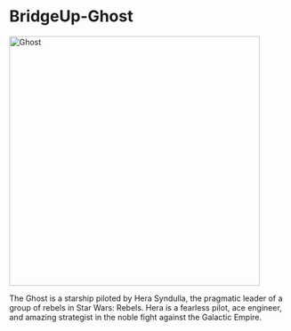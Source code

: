 # BridgeUp-Ghost

<img src="http://www.jedinews.co.uk/wp-content/uploads/2018/01/forces-of-destiny-comic-hera.jpg" width="450px" alt="Ghost" align="middle">


The Ghost is a starship piloted by Hera Syndulla, the pragmatic leader of a group of rebels in Star Wars: Rebels. Hera is a fearless pilot, ace engineer, and amazing strategist in the noble fight against the Galactic Empire.
